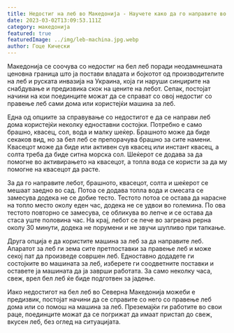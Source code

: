 ```yaml
---
title: Недостиг на леб во Македонија - Научете како да го направите во својот дом
date: 2023-03-02T13:09:53.111Z
category: македонија
featured: true
featuredImage: ../img/leb-machina.jpg.webp
author: Гоце Кически
---
```


Македонија се соочува со недостиг на бел леб поради неодамнешната ценовна граница што ја постави владата и бојкотот од производителите на леб и руската инвазија на Украина, која ги наруши синџирите на снабдување и предизвика скок на цените на лебот. Сепак, постојат начини на кои поединците можат да се справат со овој недостиг со правење леб сами дома или користејќи машина за леб.

Една од опциите за справување со недостигот е да се направи леб дома користејќи неколку едноставни состојки. Потребно е само брашно, квасец, сол, вода и малку шеќер. Брашното може да биде секаков вид, но за бел леб се препорачува брашно за сите намени. Квасецот може да биде или активен сув квасец или инстант квасец, а солта треба да биде ситна морска сол. Шеќерот се додава за да помогне во активирањето на квасецот, а топла вода се користи за да му помогне на квасецот да расте.

За да го направите лебот, брашното, квасецот, солта и шеќерот се мешаат заедно во сад. Потоа се додава топла вода и смесата се замесува додека не се добие тесто. Тестото потоа се остава да нарасне на топло место околу еден час, додека не се удвои во големина. По ова тестото повторно се замесува, се обликува во лепче и се остава да стаса уште половина час. На крај, лебот се пече во загреана рерна околу 30 минути, додека не порумени и не звучи шупливо при тапкање.

Друга опција е да користите машина за леб за да направите леб. Апаратот за леб ги зема сите претпоставки за правење леб и може секој пат да произведе совршен леб. Едноставно додадете ги состојките во машината за леб, изберете ги соодветните поставки и оставете ја машината да ја заврши работата. За само неколку часа, свеж, врел бел леб ќе биде подготвен за јадење.

Иако недостигот на бел леб во Северна Македонија можеби е предизвик, постојат начини да се справите со него со правење леб дома или со помош на машина за леб. Преземајќи ги работите во свои раце, поединците можат да се погрижат да имаат пристап до свеж, вкусен леб, без оглед на ситуацијата.
